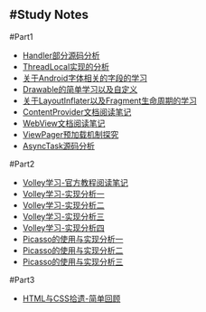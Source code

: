 #Study Notes
-----
#Part1
* [Handler部分源码分析](https://github.com/getletCodes/StudyNotes/blob/master/part1/Handler源码分析.md)
* [ThreadLocal实现的分析](https://github.com/getletCodes/StudyNotes/blob/master/part1/TheadLocal实现分析.md)
* [关于Android字体相关的字段的学习](https://github.com/getletCodes/StudyNotes/blob/master/part1/Android字符的尺寸的详解.md)
* [Drawable的简单学习以及自定义](https://github.com/getletCodes/StudyNotes/blob/master/part1/Android中Drawable的使用及自定义Drawable.md)
* [关于LayoutInflater以及Fragment生命周期的学习](https://github.com/getletCodes/StudyNotes/blob/master/part1/关于LayoutInflater以及Fragment生命周期的学习.md)
* [ContentProvider文档阅读笔记](https://github.com/getletCodes/StudyNotes/blob/master/part1/ContentProvider文档阅读笔记.md)
* [WebView文档阅读笔记](https://github.com/getletCodes/StudyNotes/blob/master/part1/WebView文档阅读笔记.md)
* [ViewPager预加载机制探究](https://github.com/getletCodes/StudyNotes/blob/master/part1/ViewPager预加载机制探究.md)
* [AsyncTask源码分析](https://github.com/getletCodes/StudyNotes/blob/master/part1/AsyncTask源码分析.md)

#Part2
* [Volley学习-官方教程阅读笔记](https://github.com/getletCodes/StudyNotes/blob/master/part2/Volley学习之官方教程阅读笔记.md)
* [Volley学习-实现分析一](https://github.com/getletCodes/StudyNotes/blob/master/part2/Volley学习-实现分析一.md)
* [Volley学习-实现分析二](https://github.com/getletCodes/StudyNotes/blob/master/part2/Volley学习-实现分析二.md)
* [Volley学习-实现分析三](https://github.com/getletCodes/StudyNotes/blob/master/part2/Volley学习-实现分析三.md)
* [Volley学习-实现分析四](https://github.com/getletCodes/StudyNotes/blob/master/part2/Volley学习-实现分析四.md)
* [Picasso的使用与实现分析一](https://github.com/getletCodes/StudyNotes/blob/master/part2/Picasso的使用与实现分析一.md)
* [Picasso的使用与实现分析二](https://github.com/getletCodes/StudyNotes/blob/master/part2/Picasso的使用与实现分析二.md)
* [Picasso的使用与实现分析三](https://github.com/getletCodes/StudyNotes/blob/master/part2/Picasso的使用与实现分析三.md)


#Part3
* [HTML与CSS拾遗-简单回顾](https://github.com/getletCodes/StudyNotes/blob/master/part3/HTML与CSS拾遗.md)